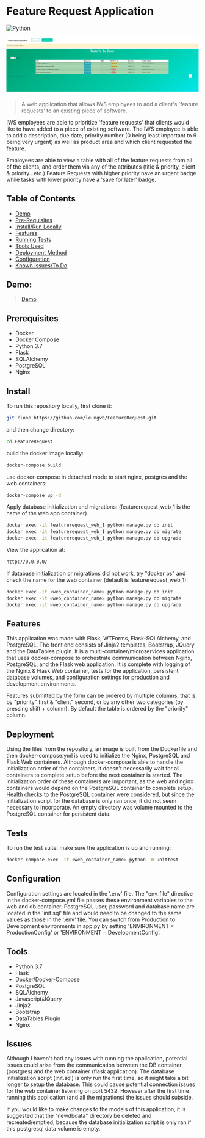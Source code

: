 # Feature Request Application
[![Python](https://img.shields.io/badge/python-3.7-blue.svg?style=flat-square)](https://www.python.org/downloads/release/python-373/)


![Sample App Image](./app/static/images/homepage.jpg)

> A web application that allows IWS employees to add a client's 'feature requests' to an existing piece of software.

 IWS employees are able to prioritize 'feature requests' that clients would like to have added to a piece of existing software.
 The IWS employee is able to add a description, due date, priority number (0 being least important to 9 being very urgent) as well as
 product area and which client requested the feature.

 Employees are able to view a table with all of the feature requests from all of the clients, and order them via any of the attributes (title & priority, client & priority...etc.)
 Feature Requests with higher priority have an urgent badge while tasks with lower priority have a 'save for later' badge.

 ## Table of Contents
- [Demo](#demo)
- [Pre-Requisites](#prerequisites)
- [Install/Run Locally](#install)
- [Features](#features)
- [Running Tests](#tests)
- [Tools Used](#tools)
- [Deployment Method](#deployment)
- [Configuration](#configuration)
- [Known Issues/To Do](#issues)


## Demo:

> [Demo](http://68.183.131.81)


## Prerequisites

- Docker
- Docker Compose
- Python 3.7
- Flask
- SQLAlchemy
- PostgreSQL
- Nginx

## Install

To run this repository locally, first clone it:
```sh
git clone https://github.com/leungvb/FeatureRequest.git
```
and then change directory:
```sh
cd FeatureRequest
```
build the docker image locally:
```sh
docker-compose build
```
use docker-compose in detached mode to start nginx, postgres and the web containers:
```sh
docker-compose up -d
```
Apply database initialization and migrations: (featurerequest_web_1 is the name of the web app container)
```sh
docker exec -it featurerequest_web_1 python manage.py db init
docker exec -it featurerequest_web_1 python manage.py db migrate
docker exec -it featurerequest_web_1 python manage.py db upgrade
```
View the application at:
```sh
http://0.0.0.0/
```

If database initialization or migrations did not work, try "docker ps" and check the name for the web container (default is featurerequest_web_1):
```sh
docker exec -it <web_container_name> python manage.py db init
docker exec -it <web_container_name> python manage.py db migrate
docker exec -it <web_container_name> python manage.py db upgrade
```

## Features

This application was made with Flask, WTForms, Flask-SQLAlchemy, and PostgreSQL. The front end consists of Jinja2 templates, Bootstrap, JQuery and the DataTables plugin.
It is a multi-container/microservices application that uses docker-compose to orchestrate communication between Nginx, PostgreSQL, and the Flask web application.
It is complete with logging of the Nginx & Flask Web container, tests for the application, persistent database volumes, and configuration settings for production and development environments.

Features submitted by the form can be ordered by multiple columns, that is, by "priority" first & "client" second, or by any other two categories (by pressing shift + column).
By default the table is ordered by the "priority" column.


## Deployment

Using the files from the repository, an image is built from the Dockerfile and then docker-compose.yml is used to initialize the Nginx, PostgreSQL and Flask Web containers.
Although docker-compose is able to handle the initialization order of the containers, it doesn't necessarily wait for all containers to complete setup before the next container is started.
The initialization order of these containers are important, as the web and nginx containers would depend on the PostgreSQL container to complete setup. Health checks to the PostgreSQL container
were considered, but since the initialization script for the database is only ran once, it did not seem necessary to incorporate. An empty directory was volume mounted to the PostgreSQL container
for persistent data.

## Tests

To run the test suite, make sure the application is up and running:
```sh
docker-compose exec -it <web_container_name> python -m unittest
```


## Configuration

Configuration settings are located in the '.env' file. The "env_file" directive in the docker-compose.yml file passes these environment variables to the web and db container.
PostgreSQL user, password and database name are located in the 'init.sql' file and would need to be changed to the same values as those in the '.env' file.
You can switch from Production to Development environments in app.py by setting 'ENVIRONMENT = ProductionConfig' or 'ENVIRONMENT = DevelopmentConfig'.

## Tools
- Python 3.7
- Flask
- Docker/Docker-Compose
- PostgreSQL
- SQLAlchemy
- Javascript/JQuery
- Jinja2
- Bootstrap
- DataTables Plugin
- Nginx


## Issues

Although I haven't had any issues with running the application, potential issues could arise from the communication between the DB container (postgres) and the web container (flask application).
The database initialization script (init.sql) is only run the first time, so it might take a bit longer to setup the database. This could cause potential connection issues for the web container
listening on port 5432. However after the first time running this application (and all the migrations) the issues should subside.

If you would like to make changes to the models of this application, it is suggested that the "newdbdata" directory be deleted and recreated/emptied, because the database initialization
script is only ran if this postgresql data volume is empty.